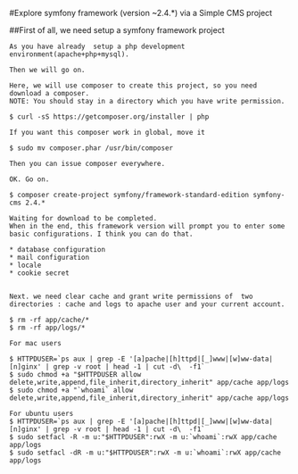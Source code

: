 #Explore symfony framework (version ~2.4.*) via a Simple CMS project

##First of all, we need setup a symfony framework project

	As you have already  setup a php development environment(apache+php+mysql).
	
	Then we will go on.

	Here, we will use composer to create this project, so you need download a composer.
	NOTE: You should stay in a directory which you have write permission.
	
	$ curl -sS https://getcomposer.org/installer | php

	If you want this composer work in global, move it
	
	$ sudo mv composer.phar /usr/bin/composer

	Then you can issue composer everywhere.

	OK. Go on.

	$ composer create-project symfony/framework-standard-edition symfony-cms 2.4.*

	Waiting for download to be completed.
	When in the end, this framework version will prompt you to enter some basic configurations. I think you can do that.
	
	* database configuration
	* mail configuration
	* locale
	* cookie secret
	

	Next. we need clear cache and grant write permissions of  two directories : cache and logs to apache user and your current account.
	
	$ rm -rf app/cache/*
	$ rm -rf app/logs/*

	For mac users
	
	$ HTTPDUSER=`ps aux | grep -E '[a]pache|[h]ttpd|[_]www|[w]ww-data|[n]ginx' | grep -v root | head -1 | cut -d\  -f1`
	$ sudo chmod +a "$HTTPDUSER allow delete,write,append,file_inherit,directory_inherit" app/cache app/logs
	$ sudo chmod +a "`whoami` allow delete,write,append,file_inherit,directory_inherit" app/cache app/logs
	
	For ubuntu users
	$ HTTPDUSER=`ps aux | grep -E '[a]pache|[h]ttpd|[_]www|[w]ww-data|[n]ginx' | grep -v root | head -1 | cut -d\  -f1`
	$ sudo setfacl -R -m u:"$HTTPDUSER":rwX -m u:`whoami`:rwX app/cache app/logs
	$ sudo setfacl -dR -m u:"$HTTPDUSER":rwX -m u:`whoami`:rwX app/cache app/logs

	
